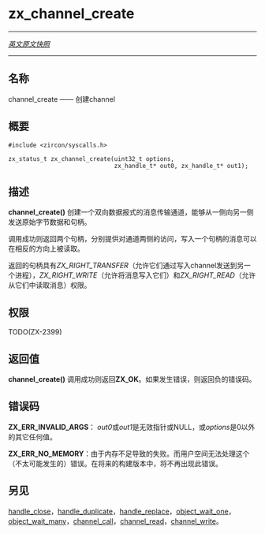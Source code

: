 # zx_channel_create
---

[*英文原文快照*](https://github.com/fuchsia-mirror/zircon/blob/9b1d42b6f62ed4a4fe443eb03e020c74abcc8875/docs/syscalls/channel_create.md)

---
<!-- ## NAME -->
## 名称

<!-- channel_create - create a channel -->
channel_create —— 创建channel

<!-- ## SYNOPSIS -->
## 概要

```
#include <zircon/syscalls.h>

zx_status_t zx_channel_create(uint32_t options,
                              zx_handle_t* out0, zx_handle_t* out1);

```

<!-- ## DESCRIPTION -->
## 描述

<!-- **channel_create**() creates a channel, a bi-directional
datagram-style message transport capable of sending raw data bytes
as well as handles from one side to the other. -->
**channel_create()** 创建一个双向数据报式的消息传输通道，能够从一侧向另一侧发送原始字节数据和句柄。

<!-- Two handles are returned on success, providing access to both sides
of the channel.  Messages written to one handle may be read from
the opposite. -->
调用成功则返回两个句柄，分别提供对通道两侧的访问，写入一个句柄的消息可以在相反的方向上被读取。

<!-- The handles will have *ZX_RIGHT_TRANSFER* (allowing them to be sent
to another process via channel write), *ZX_RIGHT_WRITE* (allowing
messages to be written to them), and *ZX_RIGHT_READ* (allowing messages
to be read from them). -->
返回的句柄具有*ZX_RIGHT_TRANSFER*（允许它们通过写入channel发送到另一个进程），*ZX_RIGHT_WRITE*（允许将消息写入它们）和*ZX_RIGHT_READ*（允许从它们中读取消息）权限。

<!-- ## RIGHTS -->
## 权限

TODO(ZX-2399)

<!-- ## RETURN VALUE -->
## 返回值

<!-- **channel_create**() returns **ZX_OK** on success. In the event
of failure, a negative error value is returned. -->
**channel_create()** 调用成功则返回**ZX_OK**。如果发生错误，则返回负的错误码。

<!-- ## ERRORS -->
## 错误码

<!-- **ZX_ERR_INVALID_ARGS**  *out0* or *out1* is an invalid pointer or NULL or
*options* is any value other than 0. -->
**ZX_ERR_INVALID_ARGS**： *out0*或*out1*是无效指针或NULL，或*options*是0以外的其它任何值。

<!-- **ZX_ERR_NO_MEMORY**  Failure due to lack of memory.
There is no good way for userspace to handle this (unlikely) error.
In a future build this error will no longer occur. -->
**ZX_ERR_NO_MEMORY**：由于内存不足导致的失败。而用户空间无法处理这个（不太可能发生的）错误。在将来的构建版本中，将不再出现此错误。

<!-- ## SEE ALSO -->
## 另见


<!-- [handle_close](handle_close.md),
[handle_duplicate](handle_duplicate.md),
[handle_replace](handle_replace.md),
[object_wait_one](object_wait_one.md),
[object_wait_many](object_wait_many.md),
[channel_call](channel_call.md),
[channel_read](channel_read.md),
[channel_write](channel_write.md). -->


[handle_close](handle_close.md)，[handle_duplicate](handle_duplicate.md)，[handle_replace](handle_replace.md)，[object_wait_one](object_wait_one.md)，[object_wait_many](object_wait_many.md)，[channel_call](channel_call.md)，[channel_read](channel_read.md)，[channel_write](channel_write.md)。

